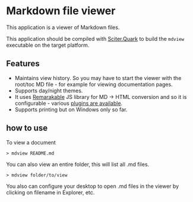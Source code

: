 # Markdown file viewer

This application is a viewer of Markdown files.

This application should be compiled with [Sciter.Quark](https://quark.sciter.com) to build the `mdview` executable on the target platform.

## Features

* Maintains view history. So you may have to start the viewer with the root/toc MD file - for example for viewing documentation pages.
* Supports day/night themes.
* It uses [Remarakable](https://github.com/jonschlinkert/remarkable) JS library for MD -> HTML conversion and so it is configurable - various [plugins are available](https://www.npmjs.com/search?q=keywords:remarkable).
* Supports printing but on Windows only so far.

## how to use

To view a document

```
> mdview README.md
```

You can also view an entire folder, this will list all .md files.

```
> mdview folder/to/view
```

You also can configure your desktop to open .md files in the viewer by clicking on filename in Explorer, etc. 
